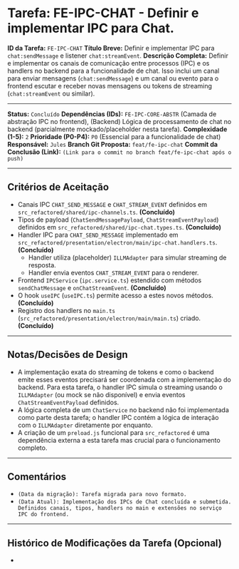 # Tarefa: FE-IPC-CHAT - Definir e implementar IPC para Chat.

**ID da Tarefa:** `FE-IPC-CHAT`
**Título Breve:** Definir e implementar IPC para `chat:sendMessage` e listener `chat:streamEvent`.
**Descrição Completa:**
Definir e implementar os canais de comunicação entre processos (IPC) e os handlers no backend para a funcionalidade de chat. Isso inclui um canal para enviar mensagens (`chat:sendMessage`) e um canal ou evento para o frontend escutar e receber novas mensagens ou tokens de streaming (`chat:streamEvent` ou similar).

---

**Status:** `Concluído`
**Dependências (IDs):** `FE-IPC-CORE-ABSTR` (Camada de abstração IPC no frontend), (Backend) Lógica de processamento de chat no backend (parcialmente mockado/placeholder nesta tarefa).
**Complexidade (1-5):** `2`
**Prioridade (P0-P4):** `P0` (Essencial para a funcionalidade de chat)
**Responsável:** `Jules`
**Branch Git Proposta:** `feat/fe-ipc-chat`
**Commit da Conclusão (Link):** `(Link para o commit no branch feat/fe-ipc-chat após o push)`

---

## Critérios de Aceitação
- Canais IPC `CHAT_SEND_MESSAGE` e `CHAT_STREAM_EVENT` definidos em `src_refactored/shared/ipc-channels.ts`. **(Concluído)**
- Tipos de payload (`ChatSendMessagePayload`, `ChatStreamEventPayload`) definidos em `src_refactored/shared/ipc-chat.types.ts`. **(Concluído)**
- Handler IPC para `CHAT_SEND_MESSAGE` implementado em `src_refactored/presentation/electron/main/ipc-chat.handlers.ts`. **(Concluído)**
    - Handler utiliza (placeholder) `ILLMAdapter` para simular streaming de resposta.
    - Handler envia eventos `CHAT_STREAM_EVENT` para o renderer.
- Frontend `IPCService` (`ipc.service.ts`) estendido com métodos `sendChatMessage` e `onChatStreamEvent`. **(Concluído)**
- O hook `useIPC` (`useIPC.ts`) permite acesso a estes novos métodos. **(Concluído)**
- Registro dos handlers no `main.ts` (`src_refactored/presentation/electron/main/main.ts`) criado. **(Concluído)**

---

## Notas/Decisões de Design
- A implementação exata do streaming de tokens e como o backend emite esses eventos precisará ser coordenada com a implementação do backend. Para esta tarefa, o handler IPC simula o streaming usando o `ILLMAdapter` (ou mock se não disponível) e envia eventos `ChatStreamEventPayload` definidos.
- A lógica completa de um `ChatService` no backend não foi implementada como parte desta tarefa; o handler IPC contém a lógica de interação com o `ILLMAdapter` diretamente por enquanto.
- A criação de um `preload.js` funcional para `src_refactored` é uma dependência externa a esta tarefa mas crucial para o funcionamento completo.

---

## Comentários
- `(Data da migração): Tarefa migrada para novo formato.`
- `(Data Atual): Implementação dos IPCs de Chat concluída e submetida. Definidos canais, tipos, handlers no main e extensões no serviço IPC do frontend.`

---

## Histórico de Modificações da Tarefa (Opcional)
-

